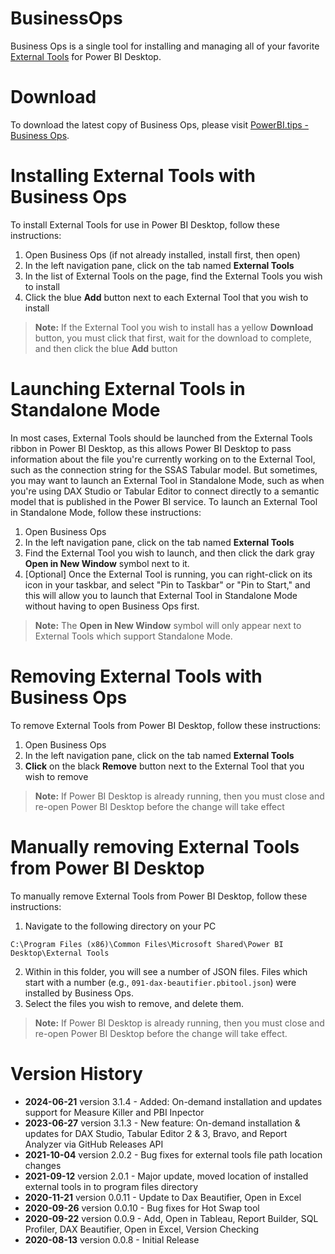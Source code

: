 # BusinessOps
Business Ops is a single tool for installing and managing all of your favorite [External Tools](https://docs.microsoft.com/en-us/power-bi/create-reports/desktop-external-tools) for Power BI Desktop.

# Download
To download the latest copy of Business Ops, please visit [PowerBI.tips - Business Ops](https://powerbi.tips/product/business-ops-beta/).

# Installing External Tools with Business Ops
To install External Tools for use in Power BI Desktop, follow these instructions:
1. Open Business Ops (if not already installed, install first, then open)
2. In the left navigation pane, click on the tab named **External Tools**
3. In the list of External Tools on the page, find the External Tools you wish to install
4. Click the blue **Add** button next to each External Tool that you wish to install
> **Note:** If the External Tool you wish to install has a yellow **Download** button, you must click that first, wait for the download to complete, and then click the blue **Add** button

# Launching External Tools in Standalone Mode
In most cases, External Tools should be launched from the External Tools ribbon in Power BI Desktop, as this allows Power BI Desktop to pass information about the file you're currently working on to the External Tool, such as the connection string for the SSAS Tabular model. But sometimes, you may want to launch an External Tool in Standalone Mode, such as when you're using DAX Studio or Tabular Editor to connect directly to a semantic model that is published in the Power BI service. To launch an External Tool in Standalone Mode, follow these instructions:
1. Open Business Ops
2. In the left navigation pane, click on the tab named **External Tools**
3. Find the External Tool you wish to launch, and then click the dark gray **Open in New Window** symbol next to it.
4. [Optional] Once the External Tool is running, you can right-click on its icon in your taskbar, and select "Pin to Taskbar" or "Pin to Start," and this will allow you to launch that External Tool in Standalone Mode without having to open Business Ops first.
> **Note:** The **Open in New Window** symbol will only appear next to External Tools which support Standalone Mode.

# Removing External Tools with Business Ops
To remove External Tools from Power BI Desktop, follow these instructions:
1. Open Business Ops
2. In the left navigation pane, click on the tab named **External Tools**
3. **Click** on the black **Remove** button next to the External Tool that you wish to remove
> **Note:** If Power BI Desktop is already running, then you must close and re-open Power BI Desktop before the change will take effect

# Manually removing External Tools from Power BI Desktop
To manually remove External Tools from Power BI Desktop, follow these instructions:
1. Navigate to the following directory on your PC
```
C:\Program Files (x86)\Common Files\Microsoft Shared\Power BI Desktop\External Tools
```
2. Within in this folder, you will see a number of JSON files. Files which start with a number (e.g., `091-dax-beautifier.pbitool.json`) were installed by Business Ops.
3. Select the files you wish to remove, and delete them.
> **Note:** If Power BI Desktop is already running, then you must close and re-open Power BI Desktop before the change will take effect.

# Version History
- **2024-06-21** version 3.1.4 - Added: On-demand installation and updates support for Measure Killer and PBI Inpector
- **2023-06-27** version 3.1.3 - New feature: On-demand installation & updates for DAX Studio, Tabular Editor 2 & 3, Bravo, and Report Analyzer via GitHub Releases API
- **2021-10-04** version 2.0.2 - Bug fixes for external tools file path location changes
- **2021-09-12** version 2.0.1 - Major update, moved location of installed external tools in to program files directory
- **2020-11-21** version 0.0.11 - Update to Dax Beautifier, Open in Excel
- **2020-09-26** version 0.0.10 - Bug fixes for Hot Swap tool
- **2020-09-22** version 0.0.9 - Add, Open in Tableau, Report Builder, SQL Profiler, DAX Beautifier, Open in Excel, Version Checking
- **2020-08-13** version 0.0.8 - Initial Release
